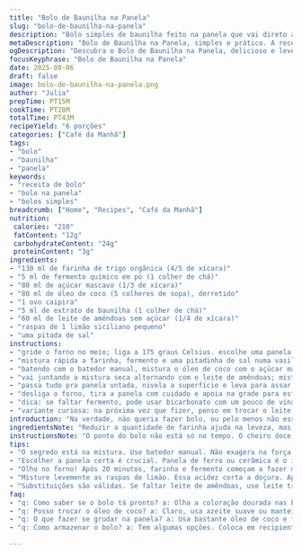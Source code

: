```yaml
---
title: "Bolo de Baunilha na Panela"
slug: "bolo-de-baunilha-na-panela"
description: "Bolo simples de baunilha feito na panela que vai direto ao forno. Usa farinha de trigo, açúcar mascavo para um toque caramelizado, e óleo de coco que substitui a manteiga, deixando a massa leve e úmida. Para dar uma variada, tem um toque de raspas de limão siciliano que corta a doçura e um pouco de leite de amêndoas no lugar do leite comum. Assa cerca de 28 minutos, mas o ponto vem do cheiro e da cor dourada, não só do tempo exato. Fácil de fazer, prático e uma ótima opção para quem não quer usar batedeira ou formas complexas."
metaDescription: "Bolo de Baunilha na Panela, simples e prático. A receita perfeita para um dia corrido."
ogDescription: "Descubra o Bolo de Baunilha na Panela, delicioso e leve. Ideal para qualquer ocasião."
focusKeyphrase: "Bolo de Baunilha na Panela"
date: 2025-08-06
draft: false
image: bolo-de-baunilha-na-panela.png
author: "Julia"
prepTime: PT15M
cookTime: PT28M
totalTime: PT43M
recipeYield: "6 porções"
categories: ["Café da Manhã"]
tags:
- "bolo"
- "baunilha"
- "panela"
keywords:
- "receita de bolo"
- "bolo na panela"
- "bolos simples"
breadcrumb: ["Home", "Recipes", "Café da Manhã"]
nutrition: 
 calories: "210"
 fatContent: "12g"
 carbohydrateContent: "24g"
 proteinContent: "3g"
ingredients:
- "130 ml de farinha de trigo orgânica (4/5 de xícara)"
- "5 ml de fermento químico em pó (1 colher de chá)"
- "80 ml de açúcar mascavo (1/3 de xícara)"
- "80 ml de óleo de coco (5 colheres de sopa), derretido"
- "1 ovo caipira"
- "5 ml de extrato de baunilha (1 colher de chá)"
- "60 ml de leite de amêndoas sem açúcar (1/4 de xícara)"
- "raspas de 1 limão siciliano pequeno"
- "uma pitada de sal"
instructions:
- "gride o forno no meio; liga a 175 graus Celsius. escolhe uma panela de ferro ou uma de cerâmica que aguente o forno, uns 18cm de boca, e unta com óleo de coco; polvilha farinha pra não grudar. importante: a panela tem que ser bem sólida, aquela leve pra manejar é cilada."
- "mistura rápida a farinha, fermento e uma pitadinha de sal numa vasilha; reservo isso separado. a farinha orgânica da outra vez deu uma textura mais rustica que gostei, não uso farinha branca refinada porque deixa o bolo muito seco."
- "batendo com o batedor manual, mistura o óleo de coco com o açúcar mascavo até ficar cremoso, não muito fofo; a cor já é mais puxada pro dourado graças ao mascavo. acrescenta o ovo e a baunilha, bate até ficar tudo integrado. não vai correr atrás do bolo molhado, isso atrapalha."
- "vai juntando a mistura seca alternando com o leite de amêndoas; mistura delicadamente com colher de pau ou espátula, só até misturar, pra não desenvolver glúten demais e ficar duro. nessa hora, jogue as raspas de limão para cortar o doce e dar frescor; segredo meu que aprendi queimando uns bolos sem graça."
- "passa tudo pra panela untada, nivela a superfície e leva para assar. começa a sentir um cheiro docinho e cítrico vindo depois dos 20 minutos; visualiza pra ver se tá dourando, ou faz teste do palito – entra e sai limpo, o bolo tá pronto, mas fique de olho. minha experiência mostra que forno varia e um minuto a mais ou menos faz diferença."
- "desliga o forno, tira a panela com cuidado e apoia na grade para esfriar um pouco. vira o bolo com a ajuda de uma faca nas laterais se precisar soltar; deixa a panela sobre o bolo até esfriar, ajuda o vapor a não ressecar a massa. evite tirar o bolo quente porque desanda."
- "dica: se faltar fermento, pode usar bicarbonato com um pouco de vinagre (5 ml de vinagre para 2 ml de bicarbonato), roda com cuidado; substitua o óleo de coco por azeite suave ou manteiga clarificada se precisar."
- "variante curiosa: na próxima vez que fizer, penso em trocar o leite de amêndoas por caldo de coco e acrescentar 20 ml a mais de óleo; imagino que fica mais denso e úmido, com aroma de praia."
introduction: "Na verdade, não queria fazer bolo, ou pelo menos não esse tipo de bolo. Mas a despensa dizia o contrário. Receita simples, rápida, sem frescura. Aquele bolo que não exige batedeira, que dá pra fazer direto na panela e levar ao forno — coisa prática para um dia corrido em que só quer um doce que não pese no estômago. Lembrei dos bolos de baunilha da minha avó, aquele cheiro que vem antes do sabor, aquela textura que quebra fácil, macia e meio molhada. Com o toque leve do limão siciliano, o bolo ganha personalidade. É jeito mineiro, paulista, nordestino de cozinha caseira, com ingredientes acessíveis, substituições que salvam e uma técnica que aprendi na marra antes de anotar."
ingredientsNote: "Reduzir a quantidade de farinha ajuda na leveza, mas cuidado pra não deixar a massa muito líquida. Fermento é do tipo que deve estar sempre fresco, se estiver vencido, melhor usar bicarbonato com ácido (limão, vinagre ou suco de laranja). Margarina não entra aqui; óleo de coco adiciona um sabor sutil que aproveita a baunilha. Açúcar mascavo é um toque para quem quer algo menos doce e mais aromático, mas pode trocar por açúcar cristal, ajustando o ponto. Leite de amêndoas é uma opção vegana que muda o sabor, mas também dá pra usar leite integral tradicional. O limão siciliano é o diferencial, dá acidez que equilibra o doce e torna o bolo menos enjoativo."
instructionsNote: "O ponto do bolo não está só no tempo. O cheiro doce que invade a cozinha é o primeiro sinal de que está quase lá. A cor dourada nas bordas e o palito saindo seco são indicativos clássicos, mas na dúvida, o tato da superfície: firme, mas ainda macia, um pouco elástica. Misturar os ingredientes com cuidado evita que o bolo fique duro, especialmente no momento de incorporar a farinha. A manteiga pode ser substituída, mas óleo de coco dá um toque mais leve e menos gorduroso. A panela precisa suportar o forno e estar bem untada; senão o bolo gruda e desmancha, o que já aconteceu várias vezes comigo. Deixar a panela virar suporte na hora do resfriamento ajuda o bolo a manter a umidade, evitando aquele ressecamento chato. Se faltar baunilha, um pouco de essência serve, mas não abuse para não amargar."
tips:
- "O segredo está na mistura. Use batedor manual. Não exagera na força. Misture só até as farinhas se unirem. Evita que o bolo fique duro. A textura deve ser leve. A cor dourada é o ponto. Sinta o cheirinho doce que vai invadir a cozinha, sinal de que tá quase no ponto."
- "Escolher a panela certa é crucial. Panela de ferro ou cerâmica é o ideal. Evitar panelas leves. Gruda mais fácil. Sempre unte bem com óleo de coco. E não esquece da farinha. Isso garante que não desmanche quando for tirar do forno. Aprende com a experiência: já perdi alguns bolos por causas bobas."
- "Olho no forno! Após 20 minutos, farinha e fermento começam a fazer magia. Visualiza o dourado nas bordas. Cheiro doce e cítrico é o que você procura. Teste do palito é a última etapa. Se sair limpo tá pronto. Essa parte exige atenção. Um minuto a mais ou menos muda tudo na cozinha."
- "Misture levemente as raspas de limão. Essa acidez corta a doçura. Aprendi isso queimando bolos sem graça. Um detalhe que faz diferença. Se o doce ficar enjoativo, fica difícil comer. Pode adicionar a gosto, mas sem exagerar. Pequenas mudanças trazem grandes resultados na receita."
- "Substituições são válidas. Se faltar leite de amêndoas, use leite tradicional. Sempre adapta o que tem em casa. E se não tiver fermento? Bicarbonato com um pouco de vinagre funciona. Com 5 ml de vinagre pra 2 ml de bicarbonato, garante o crescimento. Essas adaptações salvam o dia."
faq:
- "q: Como saber se o bolo tá pronto? a: Olha a coloração dourada nas bordas. Esse é um bom sinal. Testa com palito. Deve sair limpo. Cheiro doce é um indicativo. Atenta ao tempo no forno. Varia de um pra outro muitas vezes."
- "q: Posso trocar o óleo de coco? a: Claro, usa azeite suave ou manteiga clarificada. Cada um oferece um sabor diferente. Nunca usei margarina. Prefiro o natural. Cada um tem sua preferência, mas não esquece da leveza na receita."
- "q: O que fazer se grudar na panela? a: Usa bastante óleo de coco e farinha. Se não der certo, tem opção. Pode servir direto na panela. Experimenta! Sem dor, sem perda de bolo. Ela pode ser então, uma linda apresentação."
- "q: Como armazenar o bolo? a: Tem algumas opções. Coloca em recipiente hermético. Isso evita a umidade. Pode congelar uma parte também. Dura bem. Deixa descongelar lentamente. Sem pressa, pra manter a maciez."

---
```


